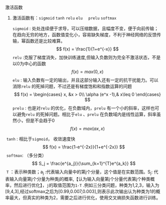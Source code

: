 激活函数

1. 激活函数有：`sigmoid` `tanh` `relu` `elu  ` `prelu`  `softmax` 

   `sigmoid` : 处处连续便于求导，可以压缩数据，且幅度不变，便于向前传输；在趋向无穷的地方，函数值变化小，容易缺失梯度，不利于神经网络的反馈传输，幂函数还是比较难算。
   $$
   f(x) = \frac{1}{1+e^{-x}}
   $$
   `relu` :克服了梯度消失，加快训练速度,但输入负数则为完全不激活状态，不是以0为中心的函数
   $$
   f(x) = max(0,x)
   $$
   `elu` : 输入负数有一定的输出，并且这部分输入还有一定的抗干扰能力。可以消除`relu` 的死掉问题，不过还是有梯度饱和和指数运算的问题
   $$
   f(x) = \begin{cases}
   x, &x > 0\\
   \alpha (e^x -1),& x\leq 0
   \end{cases}
   $$
   `prelu` : 也是对`relu` 的优化，在负数域内，`prelu` 有一个小的斜率，这样也可以避免`relu` 的死掉问题。相比于`elu` 、`prelu` 在负数域内是线性运算，斜率虽然小，但是不会趋于0
   $$
   f(x) = max(ax,x)
   $$

​        `tanh` : 相比于`sigmoid`， 收敛速度快
$$
f(x) = \frac{1-e^{-2x}}{1+e^{-2x}}
$$
​		`softmax`:  （多分类）
$$
S_j = \frac{e^{a_j}}{\sum_{k=1}^{T}e^{a_k}}
$$
​		`T` ：表示种类数；a<sub>j</sub> :代表输入向量中的第j个分量，这个值是在实数范围。S<sub>j</sub>: 代表输入向量第j个分量为种类j的概率,【认为输入向量第j个分量代表第j个种类概率，然后进行优化】，`j`的取值范围为`1-T` .例如三分类问题，种类为1,2,3，输入为[9,4,3],经过softmax之后为[0.99,0.007,0.003],则表示此次输出认为种类为1的概率最大，但真实的种类为2，需要之后进行优化，使用交叉熵损失函数进行训练。

